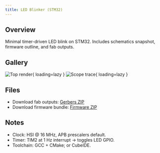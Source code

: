 ```yaml
---
title: LED Blinker (STM32)
---
```


## Overview
Minimal timer-driven LED blink on STM32. Includes schematics snapshot, firmware outline, and fab outputs.

## Gallery
![Top render](images/top-render.png){ loading=lazy }
![Scope trace](images/scope-ch1.png){ loading=lazy }

## Files
- Download fab outputs: [Gerbers ZIP](downloads/gerbers.zip)
- Download firmware bundle: [Firmware ZIP](downloads/firmware.zip)

## Notes
- Clock: HSI @ 16 MHz, APB prescalers default.
- Timer: TIM2 at 1 Hz interrupt -> toggles LED GPIO.
- Toolchain: GCC + CMake; or CubeIDE.
